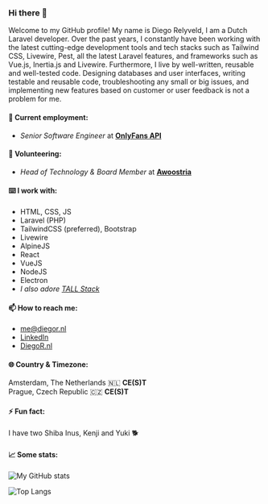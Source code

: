 ### Hi there 👋
Welcome to my GitHub profile! My name is Diego Relyveld, I am a Dutch Laravel developer. Over the past years, I constantly have been working with the latest cutting-edge development tools and tech stacks such as Tailwind CSS, Livewire, Pest, all the latest Laravel features, and frameworks such as Vue.js, Inertia.js and Livewire. Furthermore, I live by well-written, reusable and well-tested code. Designing databases and user interfaces, writing testable and reusable code, troubleshooting any small or big issues, and implementing new features based on customer or user feedback is not a problem for me.

#### 💼 Current employment:
- *Senior Software Engineer* at [**OnlyFans API**](http://onlyfansapi.com)

#### 🧡 Volunteering:
- *Head of Technology & Board Member* at [**Awoostria**](https://awoostria.at)

#### ⌨️ I work with:
- HTML, CSS, JS
- Laravel (PHP)
- TailwindCSS (preferred), Bootstrap
- Livewire
- AlpineJS
- React
- VueJS
- NodeJS
- Electron
- *I also adore [TALL Stack](https://tallstack.dev/)*

#### 📫 How to reach me:
- [me@diegor.nl](mailto:me@diegor.nl)
- [LinkedIn](https://www.linkedin.com/in/diego-relyveld)
- [DiegoR.nl](https://diegor.nl)

#### 🌐 Country & Timezone:
Amsterdam, The Netherlands 🇳🇱 **CE(S)T**  
Prague, Czech Republic 🇨🇿 **CE(S)T**  

#### ⚡ Fun fact:
I have two Shiba Inus, Kenji and Yuki 🐕

#### 📈 Some stats:

![My GitHub stats](https://github-readme-stats.vercel.app/api?username=iDiegoNL&count_private=true)

![Top Langs](https://github-readme-stats.vercel.app/api/top-langs/?username=iDiegoNL&layout=compact)
